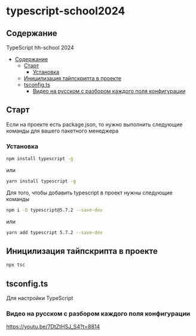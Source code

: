 # typescript-school2024

## Содержание

TypeScript hh-school 2024

- [Содержание](#содержание)
  - [Старт](#старт)
    - [Установка](#установка)
  - [Иницилизация тайпскрипта в проекте](#иницилизация-тайпскрипта-в-проекте)
  - [tsconfig.ts](#tsconfigts)
    - [Видео на русском c разбором каждого поля конфигурации](#видео-на-русском-c-разбором-каждого-поля-конфигурации)

## Старт

Если на проекте есть package.json, то нужно выполнить следующие команды для вашего пакетного менеджера

### Установка

```bash
npm install typescript -g
```

или

```bash
yarn install typescript -g
```

Для того, чтобы добавить typescript в проект нужны следующие команды

```bash
npm i -D typescript@5.7.2 --save-dev
```

или

```bash
yarn add typescript 5.7.2 --save-dev
```

## Иницилизация тайпскрипта в проекте

```bash
npx tsc

```

## tsconfig.ts

Для настройки TypeScript

### Видео на русском c разбором каждого поля конфигурации

<https://youtu.be/7DtZtHSJ_S4?t=8814>
